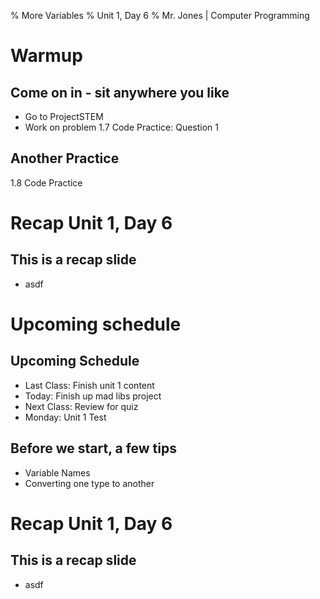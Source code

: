 % More Variables
% Unit 1, Day 6
% Mr. Jones | Computer Programming


# Warmup

## Come on in - sit anywhere you like
- Go to ProjectSTEM
- Work on problem 1.7 Code Practice: Question 1

## Another Practice
1.8 Code Practice




# Recap Unit 1, Day 6



## This is a recap slide
- asdf



# Upcoming schedule

## Upcoming Schedule
- Last Class: Finish unit 1 content
- Today: Finish up mad libs project
- Next Class: Review for quiz
- Monday: Unit 1 Test

## Before we start, a few tips
- Variable Names
- Converting one type to another


# Recap Unit 1, Day 6



## This is a recap slide
- asdf

